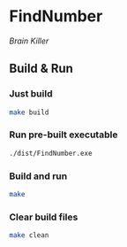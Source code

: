 # FindNumber

*Brain Killer*

## Build & Run

### Just build

```bash
make build
```

### Run pre-built executable

```bash
./dist/FindNumber.exe
```

### Build and run

```bash
make
```

### Clear build files

```bash
make clean
```
